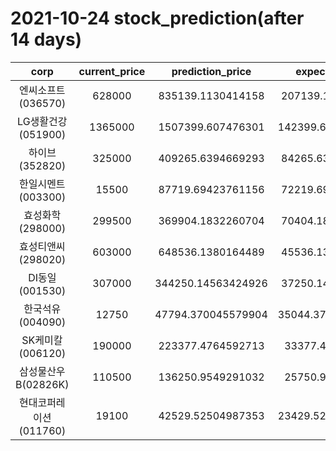 # 2021-10-24 stock_prediction(after 14 days)

|   corp   |   current_price   |   prediction_price   |   expected_profit   |
|:--------:|:-----------------:|:--------------------:|:-------------------:|
|엔씨소프트(036570)|628000|835139.1130414158|207139.1130414158|
|LG생활건강(051900)|1365000|1507399.607476301|142399.60747630103|
|하이브(352820)|325000|409265.6394669293|84265.63946692931|
|한일시멘트(003300)|15500|87719.69423761156|72219.69423761156|
|효성화학(298000)|299500|369904.1832260704|70404.18322607043|
|효성티앤씨(298020)|603000|648536.1380164489|45536.13801644894|
|DI동일(001530)|307000|344250.14563424926|37250.14563424926|
|한국석유(004090)|12750|47794.370045579904|35044.370045579904|
|SK케미칼(006120)|190000|223377.4764592713|33377.4764592713|
|삼성물산우B(02826K)|110500|136250.9549291032|25750.9549291032|
|현대코퍼레이션(011760)|19100|42529.52504987353|23429.525049873533|
